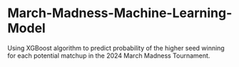# March-Madness-Machine-Learning-Model
Using XGBoost algorithm to predict probability of the higher seed winning for each potential matchup in the 2024 March Madness Tournament. 
